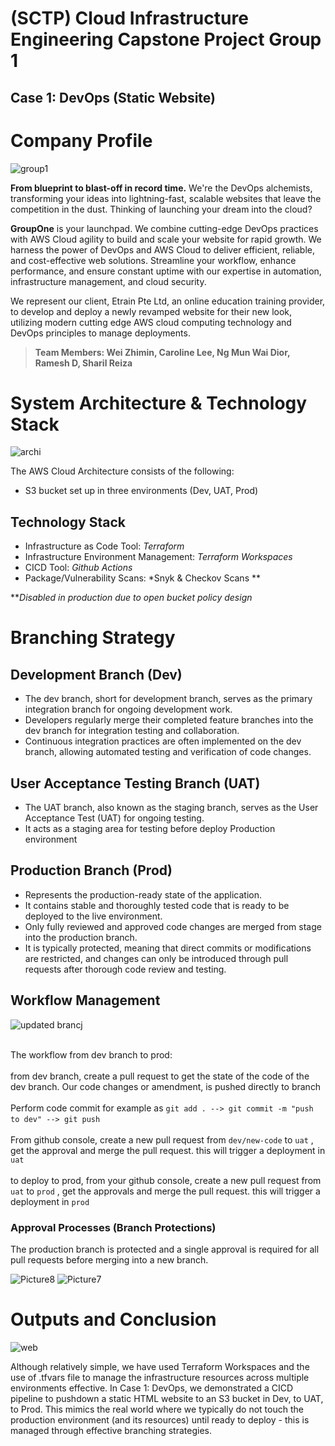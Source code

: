 # (SCTP) Cloud Infrastructure Engineering Capstone Project Group 1

## Case 1: DevOps (Static Website)

# Company Profile
![group1](https://github.com/sharil12/Group1_Capstone_Project/assets/137068325/69fdc467-9a0c-42d0-852e-bfba91720490)


**From blueprint to blast-off in record time.** We're the DevOps alchemists, transforming your ideas into lightning-fast, scalable websites that leave the competition in the dust. Thinking of launching your dream into the cloud? 

**GroupOne** is your launchpad. We combine cutting-edge DevOps practices with AWS Cloud agility to build and scale your website for rapid growth. We harness the power of DevOps and AWS Cloud to deliver efficient, reliable, and cost-effective web solutions. Streamline your workflow, enhance performance, and ensure constant uptime with our expertise in automation, infrastructure management, and cloud security.

We represent our client, Etrain Pte Ltd, an online education training provider, to develop and deploy a newly revamped website for their new look, utilizing modern cutting edge AWS cloud computing technology and DevOps principles to manage deployments. 

> **Team Members: Wei Zhimin, Caroline Lee, Ng Mun Wai Dior, Ramesh D, Sharil Reiza**

# System Architecture & Technology Stack
![archi](https://github.com/sharil12/Group1_Capstone_Project/assets/137068325/7918978e-ed14-4780-be31-91a4521fb68d)

The AWS Cloud Architecture consists of the following:

-   S3 bucket set up in three environments (Dev, UAT, Prod)

## Technology Stack

 - Infrastructure as Code Tool: *Terraform*
 - Infrastructure Environment Management: *Terraform Workspaces*
 - CICD Tool: *Github Actions*
 - Package/Vulnerability Scans: *Snyk & Checkov Scans **

***Disabled in production due to open bucket policy design*

# Branching Strategy

## Development Branch (Dev)

-   The dev branch, short for development branch, serves as the primary integration branch for ongoing development work.
-   Developers regularly merge their completed feature branches into the dev branch for integration testing and collaboration.
-   Continuous integration practices are often implemented on the dev branch, allowing automated testing and verification of code changes.

## User Acceptance Testing Branch (UAT)

 

 - The UAT branch, also known as the staging branch, serves as the User Acceptance Test (UAT) for ongoing testing. 
 - It acts as a staging area for testing before deploy Production environment



## Production Branch (Prod)

-   Represents the production-ready state of the application.
-   It contains stable and thoroughly tested code that is ready to be deployed to the live environment.
-   Only fully reviewed and approved code changes are merged from stage into the production branch.
-   It is typically protected, meaning that direct commits or modifications are restricted, and changes can only be introduced through pull requests after thorough code review and testing.

## Workflow Management

![updated brancj](https://github.com/sharil12/Group1_Capstone_Project/assets/137068325/ee37aa08-2a50-4384-abb9-5d5f2a033963)

<br> The workflow from dev branch to prod:</br> 
<br> from dev branch, create a pull request to get the state of the code of the dev branch. Our code changes or amendment, is pushed directly to branch </br>
<br> Perform code commit for example as `git add . --> git commit -m "push to dev" --> git push` &nbsp; &nbsp; </br>
<br> From github console, create a new pull request from `dev/new-code` to `uat`  , get the approval and merge the pull request. this will trigger a deployment in `uat` </br>
<br> to deploy to prod, from your github console, create a new pull request from `uat` to `prod` , get the  approvals and merge the pull request. this will trigger a deployment in `prod` </br>

### Approval Processes (Branch Protections)

The production branch is protected and a single approval is required for all pull requests before merging into a new branch. 

![Picture8](https://github.com/sharil12/Group1_Capstone_Project/assets/137068325/b7dfe6c7-7096-4b85-afe0-8d48195612e4)
![Picture7](https://github.com/sharil12/Group1_Capstone_Project/assets/137068325/a16725db-d483-4ecc-b07b-1f4165ad1edd)

# Outputs and Conclusion
![web](https://github.com/sharil12/Group1_Capstone_Project/assets/137068325/1eb03437-3192-4692-893a-456248bf18a6)

Although relatively simple, we have used Terraform Workspaces and the use of .tfvars file to manage the infrastructure resources across multiple environments effective. In Case 1: DevOps, we demonstrated a CICD pipeline to pushdown a static HTML website to an S3 bucket in Dev, to UAT, to Prod. This mimics the real world where we typically do not touch the production environment (and its resources) until ready to deploy - this is managed through effective branching strategies. 
